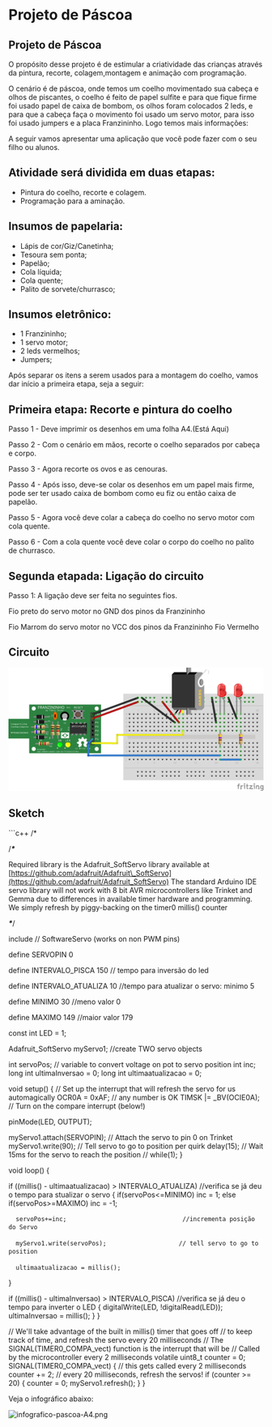# Projeto de Páscoa

## Projeto de Páscoa

O propósito desse projeto é de estimular a criatividade das crianças através da pintura, recorte, colagem,montagem e animação com programação.

O cenário é de páscoa, onde temos um coelho movimentado sua cabeça e olhos de piscantes, o coelho é feito de papel sulfite e para que fique firme foi usado papel de caixa de bombom, os olhos foram colocados 2 leds, e para que a cabeça faça o movimento foi usado um servo motor, para isso foi usado jumpers e a placa Franzininho. Logo temos mais informações:

A seguir vamos apresentar uma aplicação que você pode fazer com o seu filho ou alunos.

## Atividade será dividida em duas etapas:

* Pintura do coelho,  recorte e colagem.
* Programação para a aminação.

## Insumos de papelaria:

* Lápis de cor/Giz/Canetinha;
* Tesoura sem ponta;
* Papelão;
* Cola líquida;
* Cola quente;
* Palito de sorvete/churrasco;

## Insumos eletrônico:

* 1 Franzininho;
* 1 servo motor;
* 2 leds vermelhos;
* Jumpers;

Após separar os itens a serem usados para a montagem do coelho, vamos dar início a primeira etapa, seja a seguir:

## Primeira etapa: Recorte e pintura do coelho

Passo 1 - Deve imprimir os desenhos em uma folha A4.\(Está Aqui\)

Passo 2 - Com o cenário em mãos, recorte o coelho separados por cabeça e corpo.

Passo 3 - Agora recorte os ovos e as cenouras.

Passo 4 - Após isso, deve-se colar os desenhos em um papel mais firme, pode ser ter usado caixa de bombom como eu fiz ou então caixa de papelão.

Passo 5 - Agora você deve colar a cabeça do coelho no servo motor com cola quente.

Passo 6 - Com a cola quente você deve colar o corpo do coelho no palito de churrasco.

## Segunda etapada: Ligação do circuito

Passo 1: A ligação deve ser feita no seguintes fios.

Fio preto do servo motor no GND dos pinos da Franzininho

Fio Marrom do servo motor no VCC dos pinos da Franzininho Fio Vermelho

## Circuito

![](../.gitbook/assets/pascoa-circuito-pascoa_bb.png)

## Sketch

\`\`\`c++ /\*

/_**\***_

Required library is the Adafruit\_SoftServo library available at [https://github.com/adafruit/Adafruit\_SoftServo](https://github.com/adafruit/Adafruit_SoftServo) The standard Arduino IDE servo library will not work with 8 bit AVR microcontrollers like Trinket and Gemma due to differences in available timer hardware and programming. We simply refresh by piggy-backing on the timer0 millis\(\) counter

_**\***_/

include   // SoftwareServo \(works on non PWM pins\)

 define SERVOPIN 0

 define INTERVALO\_PISCA     150  // tempo para inversão do led

 define INTERVALO\_ATUALIZA  10    //tempo para atualizar o servo: minimo 5

define MINIMO 30      //meno valor 0

define MAXIMO 149    //maior valor 179

const int LED = 1;

Adafruit\_SoftServo myServo1; //create TWO servo objects

int servoPos; // variable to convert voltage on pot to servo position int inc; long int ultimaInversao = 0; long int ultimaatualizacao = 0;

void setup\(\) { // Set up the interrupt that will refresh the servo for us automagically OCR0A = 0xAF; // any number is OK TIMSK \|= \_BV\(OCIE0A\); // Turn on the compare interrupt \(below!\)

pinMode\(LED, OUTPUT\);

myServo1.attach\(SERVOPIN\); // Attach the servo to pin 0 on Trinket myServo1.write\(90\); // Tell servo to go to position per quirk delay\(15\); // Wait 15ms for the servo to reach the position // while\(1\); }

void loop\(\) {

if \(\(millis\(\) - ultimaatualizacao\) &gt; INTERVALO\_ATUALIZA\) //verifica se já deu o tempo para stualizar o servo { if\(servoPos&lt;=MINIMO\) inc = 1; else if\(servoPos&gt;=MAXIMO\) inc = -1;

```text
  servoPos+=inc;                                //incrementa posição do Servo

  myServo1.write(servoPos);                    // tell servo to go to position

  ultimaatualizacao = millis();
```

}

if \(\(millis\(\) - ultimaInversao\) &gt; INTERVALO\_PISCA\) //verifica se já deu o tempo para inverter o LED { digitalWrite\(LED, !digitalRead\(LED\)\); ultimaInversao = millis\(\); } }

// We'll take advantage of the built in millis\(\) timer that goes off // to keep track of time, and refresh the servo every 20 milliseconds // The SIGNAL\(TIMER0\_COMPA\_vect\) function is the interrupt that will be // Called by the microcontroller every 2 milliseconds volatile uint8\_t counter = 0; SIGNAL\(TIMER0\_COMPA\_vect\) { // this gets called every 2 milliseconds counter += 2; // every 20 milliseconds, refresh the servos! if \(counter &gt;= 20\) { counter = 0; myServo1.refresh\(\); } }

Veja o infográfico abaixo:

![infografico-pascoa-A4.png](https://github.com/Franzininho/franzininho-docs/blob/master/05-Exemplos%20de%20projetos/Projeto%20de%20Páscoa%20com%20a%20Franzininho/infografico-pascoa-A4.png)


